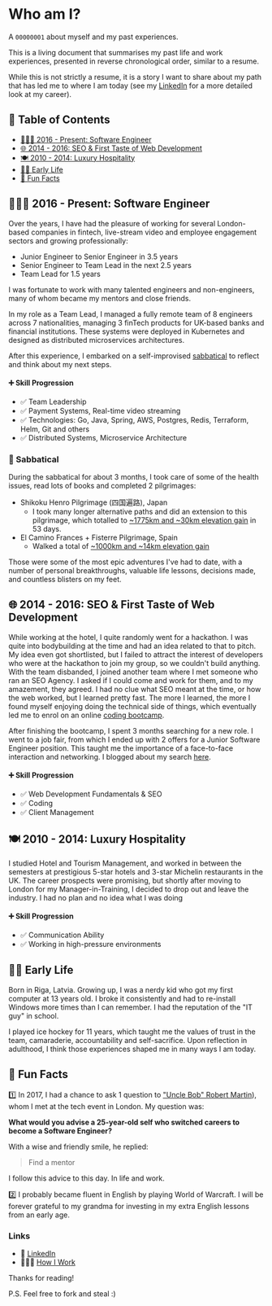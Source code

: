 # Who am I?

A `00000001` about myself and my past experiences.

This is a living document that summarises my past life and work experiences, presented in reverse chronological order, similar to a resume.

While this is not strictly a resume, it is a story I want to share about my path that has led me to where I am today (see my [LinkedIn](https://www.linkedin.com/in/aleks-gorbenko-software-engineer) for a more detailed look at my career).

## 📑 Table of Contents

- [👨🏻‍🦲 2016 - Present: Software Engineer](#-2016---present-software-engineer)
- [🌐 2014 - 2016: SEO & First Taste of Web Development](#-2014---2016-seo--first-taste-of-web-development)
- [🍽️ 2010 - 2014: Luxury Hospitality](#️-2010---2014-luxury-hospitality)
- [👦🏻 Early Life](#-early-life)
- [🙊 Fun Facts](#-fun-facts)

## 👨🏻‍🦲 2016 - Present: Software Engineer

Over the years, I have had the pleasure of working for several London-based companies in fintech, live-stream video and employee engagement sectors and growing professionally:

- Junior Engineer to Senior Engineer in 3.5 years
- Senior Engineer to Team Lead in the next 2.5 years
- Team Lead for 1.5 years

I was fortunate to work with many talented engineers and non-engineers, many of whom became my mentors and close friends.

In my role as a Team Lead, I managed a fully remote team of 8 engineers across 7 nationalities, managing 3 finTech products for UK-based banks and financial institutions. These systems were deployed in Kubernetes and designed as distributed microservices architectures.

After this experience, I embarked on a self-improvised [sabbatical](#-sabbatical) to reflect and think about my next steps.

#### ➕ Skill Progression

- ✅ Team Leadership
- ✅ Payment Systems, Real-time video streaming
- ✅ Technologies: Go, Java, Spring, AWS, Postgres, Redis, Terraform, Helm, Git and others
- ✅ Distributed Systems, Microservice Architecture

### 🥾 Sabbatical

During the sabbatical for about 3 months, I took care of some of the health issues, read lots of books and completed 2 pilgrimages:

- Shikoku Henro Pilgrimage (四国遍路), Japan
  - I took many longer alternative paths and did an extension to this pilgrimage, which totalled to [~1775km and ~30km elevation gain](https://www.strava.com/athletes/142821511) in 53 days.
- El Camino Frances + Fisterre Pilgrimage, Spain
  - Walked a total of [~1000km and ~14km elevation gain]((https://www.strava.com/athletes/142821511))

Those were some of the most epic adventures I've had to date, with a number of personal breakthroughs, valuable life lessons, decisions made, and countless blisters on my feet.

## 🌐 2014 - 2016: SEO & First Taste of Web Development

While working at the hotel, I quite randomly went for a hackathon. I was quite into bodybuilding at the time and had an idea related to that to pitch. My idea even got shortlisted, but I failed to attract the interest of developers who were at the hackathon to join my group, so we couldn't build anything. With the team disbanded, I joined another team where I met someone who ran an SEO Agency. I asked if I could come and work for them, and to my amazement, they agreed. I had no clue what SEO meant at the time, or how the web worked, but I learned pretty fast. The more I learned, the more I found myself enjoying doing the technical side of things, which eventually led me to enrol on an online [coding bootcamp](https://aleksgorbenko.dev/firehose-project-week-1/).

After finishing the bootcamp, I spent 3 months searching for a new role. I went to a job fair, from which I ended up with 2 offers for a Junior Software Engineer position. This taught me the importance of a face-to-face interaction and networking. I blogged about my search [here](https://medium.com/free-code-camp/lessons-from-my-post-bootcamp-job-search-in-london-cb37ea12ec2f).

#### ➕ Skill Progression

- ✅ Web Development Fundamentals & SEO
- ✅ Coding
- ✅ Client Management

## 🍽️ 2010 - 2014: Luxury Hospitality

I studied Hotel and Tourism Management, and worked in between the semesters at prestigious 5-star hotels and 3-star Michelin restaurants in the UK. The career prospects were promising, but shortly after moving to London for my Manager-in-Training, I decided to drop out and leave the industry. I had no plan and no idea what I was doing

#### ➕ Skill Progression

- ✅ Communication Ability
- ✅ Working in high-pressure environments

## 👦🏻 Early Life

Born in Riga, Latvia. Growing up, I was a nerdy kid who got my first computer at 13 years old. I broke it consistently and had to re-install Windows more times than I can remember. I had the reputation of the "IT guy" in school.

I played ice hockey for 11 years, which taught me the values of trust in the team, camaraderie, accountability and self-sacrifice. Upon reflection in adulthood, I think those experiences shaped me in many ways I am today.

## 🙊 Fun Facts

1️⃣ In 2017, I had a chance to ask 1 question to  ["Uncle Bob" Robert Martin](https://en.wikipedia.org/wiki/Robert_C._Martin)), whom I met at the tech event in London. My question was:

**What would you advise a 25-year-old self who switched careers to become a Software Engineer?**

With a wise and friendly smile, he replied:

> Find a mentor

I follow this advice to this day. In life and work.

2️⃣ I probably became fluent in English by playing World of Warcraft. I will be forever grateful to my grandma for investing in my extra English lessons from an early age.

### Links
- 🧰 [LinkedIn](https://www.linkedin.com/in/aleks-gorbenko-software-engineer/)
- 👨🏻‍💻 [How I Work](https://github.com/aleksgorbenko/howiwork)

Thanks for reading!

P.S. Feel free to fork and steal :)
